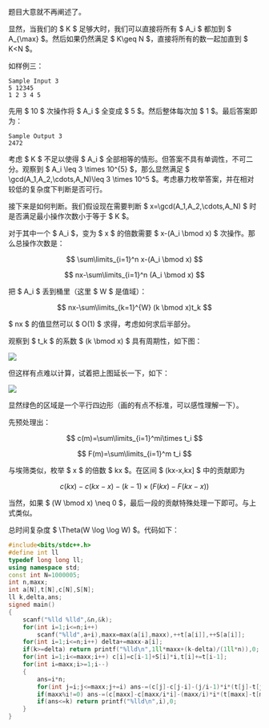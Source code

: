 题目大意就不再阐述了。

显然，当我们的 $ K $ 足够大时，我们可以直接将所有 $ A_i $ 都加到 $ A_{\max} $。然后如果仍然满足 $ K\geq N $，直接将所有的数一起加直到 $ K<N $。

如样例三：

```
Sample Input 3
5 12345
1 2 3 4 5
```

先用 $ 10 $ 次操作将 $ A_i $ 全变成 $ 5 $。然后整体每次加 $ 1 $。最后答案即为：

```
Sample Output 3
2472
```

考虑 $ K $ 不足以使得 $ A_i $ 全部相等的情形。但答案不具有单调性，不可二分。观察到 $ A_i \leq 3 \times 10^{5} $，那么显然满足 $ \gcd(A_1,A_2,\cdots,A_N)\leq 3 \times 10^5 $。考虑暴力枚举答案，并在相对较低的复杂度下判断是否可行。

接下来是如何判断。我们假设现在需要判断 $ x=\gcd(A_1,A_2,\cdots,A_N) $ 时是否满足最小操作次数小于等于 $ K $。

对于其中一个 $ A_i $，变为 $ x $ 的倍数需要 $ x-(A_i \bmod x) $ 次操作。那么总操作次数是：

$$ \sum\limits_{i=1}^n x-(A_i \bmod x) $$

$$ nx-\sum\limits_{i=1}^n (A_i \bmod x) $$

把 $ A_i $ 丢到桶里（这里 $ W $ 是值域）：

$$ nx-\sum\limits_{k=1}^{W} (k \bmod x)t_k $$

$ nx $ 的值显然可以 $ O(1) $ 求得，考虑如何求后半部分。

观察到 $ t_k $ 的系数 $ (k \bmod x) $ 具有周期性，如下图：

![](https://s1.imagehub.cc/images/2022/10/25/183e37391bd84f29d.md.png)


但这样有点难以计算，试着把上图延长一下，如下：

![](https://s1.imagehub.cc/images/2022/10/25/2c0aa3446da8b2ec9.md.png)

显然绿色的区域是一个平行四边形（画的有点不标准，可以感性理解一下）。


先预处理出：

$$ c(m)=\sum\limits_{i=1}^mi\times t_i $$

$$ F(m)=\sum\limits_{i=1}^m t_i $$

与埃筛类似，枚举 $ x $ 的倍数 $ kx $。在区间 $ (kx-x,kx] $ 中的贡献即为

$$ c(kx)-c(kx-x)-(k-1)\times (F(kx)-F(kx-x)) $$

当然，如果 $ (W \bmod x) \neq 0 $，最后一段的贡献特殊处理一下即可。与上式类似。

总时间复杂度 $ \Theta(W \log \log W) $。代码如下：

```cpp
#include<bits/stdc++.h>
#define int ll
typedef long long ll;
using namespace std;
const int N=1000005;
int n,maxx;
int a[N],t[N],c[N],S[N];
ll k,delta,ans;
signed main()
{
	scanf("%lld %lld",&n,&k);
	for(int i=1;i<=n;i++) 
		scanf("%lld",a+i),maxx=max(a[i],maxx),++t[a[i]],++S[a[i]];
	for(int i=1;i<=n;i++) delta+=maxx-a[i];
	if(k>=delta) return printf("%lld\n",1ll*maxx+(k-delta)/(1ll*n)),0;
	for(int i=1;i<=maxx;i++) c[i]=c[i-1]+S[i]*i,t[i]+=t[i-1];
	for(int i=maxx;i>=1;i--)
	{
		ans=i*n;
		for(int j=i;j<=maxx;j+=i) ans-=(c[j]-c[j-i]-(j/i-1)*i*(t[j]-t[j-i]));
		if(maxx%i!=0) ans-=(c[maxx]-c[maxx/i*i]-(maxx/i)*i*(t[maxx]-t[maxx/i*i]));
		if(ans<=k) return printf("%lld\n",i),0;
	}
}
```





